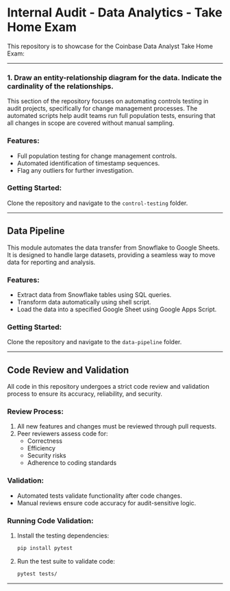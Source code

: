 # Internal Audit - Data Analytics - Take Home Exam

This repository is to showcase for the Coinbase Data Analyst Take Home Exam:

---

### 1. Draw an entity-relationship diagram for the data. Indicate the cardinality of the relationships.

This section of the repository focuses on automating controls testing in audit projects, specifically for change management processes. The automated scripts help audit teams run full population tests, ensuring that all changes in scope are covered without manual sampling.

### Features:
- Full population testing for change management controls.
- Automated identification of timestamp sequences.
- Flag any outliers for further investigation.
  
### Getting Started:
Clone the repository and navigate to the `control-testing` folder.

---

## Data Pipeline

This module automates the data transfer from Snowflake to Google Sheets. It is designed to handle large datasets, providing a seamless way to move data for reporting and analysis.

### Features:
- Extract data from Snowflake tables using SQL queries.
- Transform data automatically using shell script.
- Load the data into a specified Google Sheet using Google Apps Script.

### Getting Started:
Clone the repository and navigate to the `data-pipeline` folder.

---

## Code Review and Validation

All code in this repository undergoes a strict code review and validation process to ensure its accuracy, reliability, and security.

### Review Process:
1. All new features and changes must be reviewed through pull requests.
2. Peer reviewers assess code for:
   - Correctness
   - Efficiency
   - Security risks
   - Adherence to coding standards

### Validation:
- Automated tests validate functionality after code changes.
- Manual reviews ensure code accuracy for audit-sensitive logic.

### Running Code Validation:
1. Install the testing dependencies:

    ```bash
    pip install pytest
    ```

2. Run the test suite to validate code:

    ```bash
    pytest tests/
    ```

---
